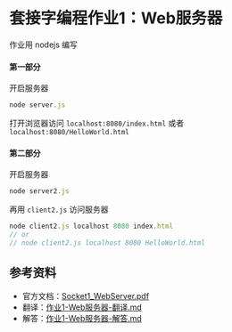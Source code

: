 # 套接字编程作业1：Web服务器
作业用 nodejs 编写

#### 第一部分
开启服务器
```js
node server.js
```
打开浏览器访问 `localhost:8080/index.html` 或者 `localhost:8080/HelloWorld.html`

#### 第二部分
开启服务器
```js
node server2.js
```
再用 `client2.js` 访问服务器
```js
node client2.js localhost 8080 index.html
// or
// node client2.js localhost 8080 HelloWorld.html
```

## 参考资料
* 官方文档：[Socket1_WebServer.pdf](SocketProgrammingAssignment/作业1-Web服务器/Socket1_WebServer.pdf)
* 翻译：[作业1-Web服务器-翻译.md](SocketProgrammingAssignment/作业1-Web服务器/作业1-Web服务器-翻译.md)
* 解答：[作业1-Web服务器-解答.md](SocketProgrammingAssignment/作业1-Web服务器/作业1-Web服务器-解答.md)
